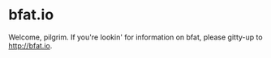 # bfat.io

Welcome, pilgrim. If you're lookin' for information on bfat, please gitty-up to http://bfat.io.
